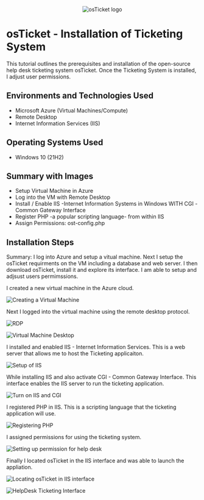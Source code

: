 <p align="center">
<img src="https://i.imgur.com/Clzj7Xs.png" alt="osTicket logo"/>
</p>

<h1>osTicket - Installation of Ticketing System</h1>
This tutorial outlines the prerequisites and installation of the open-source help desk ticketing system osTicket. Once the Ticketing System is installed, I adjust user permissions.<br />



<h2>Environments and Technologies Used</h2>

- Microsoft Azure (Virtual Machines/Compute)
- Remote Desktop
- Internet Information Services (IIS)

<h2>Operating Systems Used </h2>

- Windows 10</b> (21H2)

<h2>Summary with Images</h2>

- Setup Virtual Machine in Azure
- Log into the VM with Remote Desktop
- Install / Enable IIS -Internet Information Systems in Windows WITH CGI -Common Gateway Interface
- Register PHP -a popular scripting language- from within IIS
- Assign Permissions: ost-config.php


<h2>Installation Steps</h2>

Summary: I log into Azure and setup a vitual machine. Next I setup the osTicket requirments on the VM including a database and web server. I  then download osTicket, install it and explore its interface. I am able to setup and adjsust users permimssions.  

I created a new virtual machine in the Azure cloud.

![Creating a Virtual Machine](https://github.com/user-attachments/assets/64d95edd-83be-42dd-8e1b-8b83e623fa31)
<br />


</p>
<p>

Next I logged into the virtual machine using the remote desktop protocol.

![RDP](https://github.com/user-attachments/assets/4b5ce5a8-2c9f-4be1-9be6-7e6cd063fd66)

![Virtual Machine Desktop](https://github.com/user-attachments/assets/c14578c5-8e69-4d6e-8589-37a22043a3c7)


I installed and enabled IIS - Internet Information Services. This is a web server that allows me to host the Ticketing applicaiton. 

![Setup of IIS](https://github.com/user-attachments/assets/f6cd818f-a10c-463b-9f81-83805030db17)


While installing IIS and also activate CGI - Common Gateway Interface. This interface enables the IIS server to run the ticketing application. 

![Turn on IIS and CGI](https://github.com/user-attachments/assets/2536e671-350d-46a9-8491-a841f49b3a53)


I registered PHP in IIS. This is a scripting language that the ticketing application will use. 

![Registering PHP](https://github.com/user-attachments/assets/c048a0f1-1871-4a7c-9a2c-85759eb0a555)



I assigned permissions for using the ticketing system.

![Setting up permission for help desk](https://github.com/user-attachments/assets/8764f58b-fe74-4074-b6ea-355ffe6c7e9a)


Finally I located osTicket in the IIS interface and was able to launch the appliation.

![Locating osTicket in IIS interface](https://github.com/user-attachments/assets/f30a59ca-5cc1-4077-8323-bd0911bcbb93)


![HelpDesk Ticketing Interface](https://github.com/user-attachments/assets/637a7884-8556-4d31-a059-108b21e4938f)


